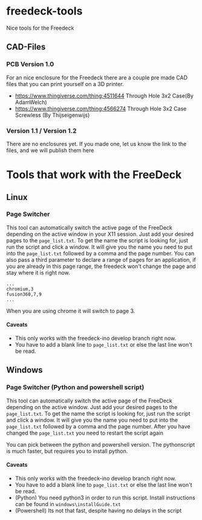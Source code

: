 # freedeck-tools

Nice tools for the Freedeck

## CAD-Files

### PCB Version 1.0

For an nice enclosure for the Freedeck there are a couple pre made CAD files that you can print yourself on a 3D printer.

- https://www.thingiverse.com/thing:4511644 Through Hole 3x2 Case(By AdamWelch)
- https://www.thingiverse.com/thing:4566274 Through Hole 3x2 Case Screwless (By Thijseigenwijs)

### Version 1.1 / Version 1.2

There are no enclosures yet. If you made one, let us know the link to the files, and we will publish them here

# Tools that work with the FreeDeck

## Linux

### Page Switcher

This tool can automatically switch the active page of the FreeDeck depending on the active window in your X11 session.
Just add your desired pages to the `page_list.txt`. To get the name the script is looking for, just run the script and click a window. It will give you the name you need to put into the `page_list.txt` followed by a comma and the page number.
You can also pass a third parameter to declare a range of pages for an application, if you are already in this page range, the freedeck won't change the page and stay where it is right now.

```
...
chromium,3
fusion360,7,9
...
```

When you are using chrome it will switch to page 3.

#### Caveats

- This only works with the freedeck-ino develop branch right now.
- You have to add a blank line to `page_list.txt` or else the last line won't be read.

## Windows

### Page Switcher (Python and powershell script)

This tool can automatically switch the active page of the FreeDeck depending on the active window. Just add your desired pages to the `page_list.txt`. To get the name the script is looking for, just run the script and click a window. It will give you the name you need to put into the `page_list.txt` followed by a comma and the page number. After you have changed the `page_list.txt` you need to restart the script again

You can pick between the python and powershell version. The pythonscript is much faster, but requires you to install python.

#### Caveats

- This only works with the freedeck-ino develop branch right now.
- You have to add a blank line to `page_list.txt` or else the last line won't be read.
- (Python) You need python3 in order to run this script. Install instructions can be found in `windows\installGuide.txt`
- (Powershell) Its not that fast, despite having no delays in the script
